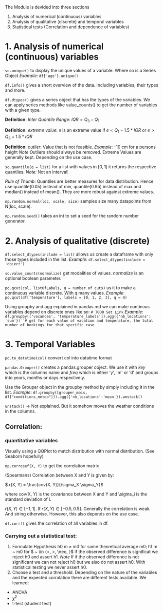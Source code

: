 The Module is devided into three sections
1. Analysis of numerical (continuous) variables
2. Analysis of qualitative (discrete) and temporal variables
3. Statistical tests (Correlation and dependence of variables)

# 1. Analysis of numerical (continuous) variables

`so.unique()` to display the unique values of a variable. Where so is a Series Object
*Example:* `df['age'].unique()`

`df.info()` gives a short overview of the data. Including variables, their types and more. 

`df.dtypes()` gives a series object that has the types of the variables. We can apply series methods like value_counts() to get the number of variables with a given type.

**Definition**: *Inter Quantile Range*:  $IQR = Q_3 - Q_1$ 

**Definition**: *extreme value*:  $e$ is an extreme value if $e <  Q_1 - 1.5 * IQR$ or $e >  Q_3 + 1.5 * IQR$

**Definition**: *outlier*: Value that is not feasible. *Example*: -10 cm for a persons height
*Note* Outliers should always be removed. Extreme Values are generally kept. Depending on the use case. 

`so.quantile(q = list)` for a list with values in $[0, 1]$ it returns the respective quantiles.
*Note*: Not an Interval!

*Rule of Thumb*: Quantiles are better measures for data distribution. Hence use quantile(0.05) instead of min, quantile(0.95) instead of max and median() instead of mean(). They are more robust against extreme values. 

`np.random.normal(loc, scale, size)` samples size many datapoints from N(loc, scale). 

`np.random.seed()` takes an int to set a seed for the random number generator. 


# 2. Analysis of qualitative (discrete)

`df.select_dtypes(include = list)` allows us create a dataframe with only those types included in the list.
*Example*: `df.select_dtypes(include = 'object')`

`so.value_counts(normalize)` get modalities of values. 
*normalize* is an optional boolean parameter.

`pd.qcut(col, listOfLabels, q = number of cuts)` us it to make a continuous variable discrete. With q many values. 
*Example*: `pd.qcut(df['temperature'], labels = [0, 1, 2, 3], q = 4)`

Using groupby and agg explained in pandas.md we can make continous variables depend on discrete ones like so: `# TODO Set Link`
*Example*: `df.groupby(['vacances', 'temperature_labels']).agg({'nb_locations': 'sum'})``# get for each value of vacation and temperature, the total number of bookings for that specific case`

# 3. Temporal Variables

`pd.to_datetime(col)` convert col into datatime format

`pandas.Grouper()` creates a pandas.grouper object. We use it with *key* which is the columns name and *freq* which is either 'y', 'm' or 'd' and groups into years, months or days respectively. 

Use the Grouper object in the groupby method by simply including it in the list. 
*Example*: `df.groupby([grouper_mois, df["conditions_meteo"]]).agg({'nb_locations':'mean'}).unstack()`

`unstack()` -> Not explained. But it somehow moves the weather conditions in the columns. 
## Correlation:

### quantitative variables

Visually using a QQPlot to match distribution with normal distribution. (See Seaborn hopefully)

`np.corrcoef(X, Y)` to get the correlation matrix

(Spearmans) Correlation between X and Y is given by: 

$ r(X, Y) = \frac{cov(X, Y)}{\sigma_X \sigma_Y}$

where cov(X, Y) is the covariance between X and Y and \sigma_i is the standard deviation of i. 

$r(X, Y) \in [-1, 1]$. If $r(X, Y) \in [-0.5, 0.5]$. Generally the correlation is weak. And string otherwise. However, this also depends on the use case. 

`df.corr()` gives the correlation of all variables in df. 

### Carrying out a statistical test:

1. Formulate Hypothesis h0 m = m0 for some theoretical average m0; h1 m ~ m0 for $ ~ \in \{<, >, \neq, \}$
If the observed difference is significat we reject h0 and assert h1. *Note* If if the observed difference is not significant we can not reject h0 but we also do not assert h0. With statistical testing we never assert h0. 
2. Choose a test and a threshold. Depending on the nature of the variables and the expected corrolation there are different tests available. We learned: 
- ANOVA
- $\chi^2$
- t-test (student test)

